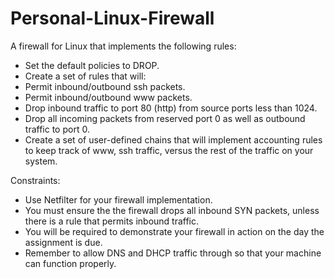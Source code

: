 # Personal-Linux-Firewall

A firewall for Linux that implements the following rules:
- Set the default policies to DROP.
- Create a set of rules that will:
- Permit inbound/outbound ssh packets.
- Permit inbound/outbound www packets.
- Drop inbound traffic to port 80 (http) from source ports less than 1024.
- Drop all incoming packets from reserved port 0 as well as outbound traffic to port 0.
- Create a set of user-defined chains that will implement accounting rules to keep track of www, ssh traffic, versus the rest of the traffic on your system.

Constraints:
- Use Netfilter for your firewall implementation.
- You must ensure the the firewall drops all inbound SYN packets, unless there is a rule that permits inbound traffic.
- You will be required to demonstrate your firewall in action on the day the assignment is due.
- Remember to allow DNS and DHCP traffic through so that your machine can function properly.
